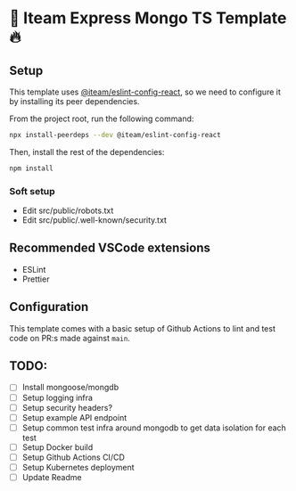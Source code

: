 # :guitar: Iteam Express Mongo TS Template :fire:

## Setup

This template uses [@iteam/eslint-config-react](https://github.com/Iteam1337/eslint-config-react), so we need to configure it by installing its peer dependencies.

From the project root, run the following command:

```sh
npx install-peerdeps --dev @iteam/eslint-config-react
```

Then, install the rest of the dependencies:

```sh
npm install
```

### Soft setup

- Edit src/public/robots.txt
- Edit src/public/.well-known/security.txt

## Recommended VSCode extensions

- ESLint
- Prettier

## Configuration

This template comes with a basic setup of Github Actions to lint and test code on PR:s made against `main`.

## TODO:

- [ ] Install mongoose/mongdb
- [ ] Setup logging infra
- [ ] Setup security headers?
- [ ] Setup example API endpoint
- [ ] Setup common test infra around mongodb to get data isolation for each test
- [ ] Setup Docker build
- [ ] Setup Github Actions CI/CD
- [ ] Setup Kubernetes deployment
- [ ] Update Readme
